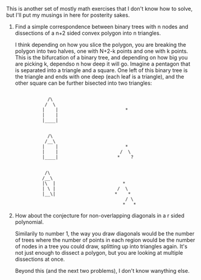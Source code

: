 This is another set of mostly math exercises that I don't know how to solve, but I'll put my musings in here for posterity sakes.

1)  Find a simple correspondence between binary trees with n nodes and dissections of a n+2 sided convex polygon into n triangles.

    I think depending on how you slice the polygon, you are breaking the polygon into two halves, one with N+2-k points and one with k points. This is the bifurcation of a binary tree, and depending on how big you are picking k, dependso n how deep it will go. Imagine a pentagon that is separated into a triangle and a square. One left of this binary tree is the triangle and ends with one deep (each leaf is a triangle), and the other square can be further bisected into two triangles:

    ```
    
                /\
               /  \
              |    |                         *
              |    |
              |____|    
    ``` 


    ```
    
                /\
               /__\
              |    |                         *
              |    |                       /  \
              |____|                      *    ?
    ``` 
    ```
    
               /\
              /__\
              |\  |                         *
              | \ |                       /  \
              |__\|                      *    *
                                             / \
                                            *   *
    ``` 

2) How about the conjecture for non-overlapping diagonals in a r sided polynomial.

    Similarily to number 1, the way you draw diagonals would be the number of trees where the number of points in each region would be the number of nodes in a tree you could draw, splitting up into triangles again. It's not just enough to dissect a polygon, but you are looking at multiple dissections at once.

    Beyond this (and the next two problems), I don't know wanything else.